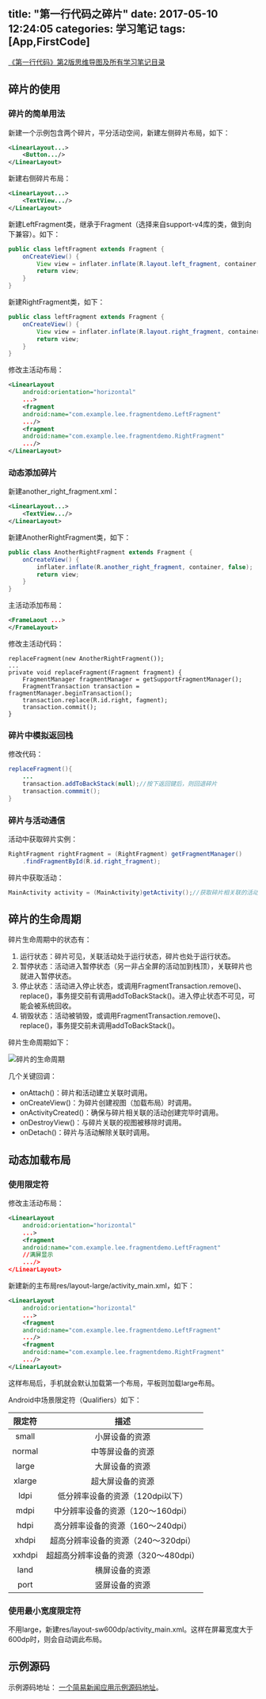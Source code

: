 title: "第一行代码之碎片"
date: 2017-05-10 12:24:05
categories: 学习笔记
tags: [App,FirstCode]
---
[《第一行代码》第2版思维导图及所有学习笔记目录](http://huaqianlee.github.io/2017/03/24/FirstCode/The-departure-of-FirstCode-learning-notes/)

## 碎片的使用
### 碎片的简单用法
新建一个示例包含两个碎片，平分活动空间，新建左侧碎片布局，如下：
```xml
<LinearLayout...>
	<Button.../>
</LinearLayout>
```
<!--more-->
新建右侧碎片布局：
```xml
<LinearLayout...>
	<TextView.../>
</LinearLayout>
```
新建LeftFragment类，继承于Fragment（选择来自support-v4库的类，做到向下兼容）。如下：
```java
public class leftFragment extends Fragment {
	onCreateView() {
		View view = inflater.inflate(R.layout.left_fragment, container, false);
		return view;
	}
}
```
新建RightFragment类，如下：
```java
public class leftFragment extends Fragment {
	onCreateView() {
		View view = inflater.inflate(R.layout.right_fragment, container, false);
		return view;
	}
}
```
修改主活动布局：
```xml
<LinearLayout
	android:orientation="horizontal"	
	...>
	<fragment
	android:name="com.example.lee.fragmentdemo.LeftFragment"	
	.../>
	<fragment
	android:name="com.example.lee.fragmentdemo.RightFragment"	
	.../>
</LinearLayout>
```
### 动态添加碎片
新建another_right_fragment.xml：
```xml
<LinearLayout...>
	<TextView.../>
</LinearLayout>
```
新建AnotherRightFragment类，如下：
```java
public class AnotherRightFragment extends Fragment {
	onCreateView() {
		inflater.inflate(R.another_right_fragment, container, false);
		return view;
	}
}
```
主活动添加布局：
```xml
<FrameLaout ...>
</FrameLayout>
```
修改主活动代码：
```
replaceFragment(new AnotherRightFragment());
...
private void replaceFragment(Fragment fragment) {
	FragmentManager fragmentManager = getSupportFragmentManager();
	FragmentTransaction transaction = fragmentManager.beginTransaction();
	transaction.replace(R.id.right, fagment);
	transaction.commit();
}
```
### 碎片中模拟返回栈
修改代码：
```java
replaceFragment(){
	...
	transaction.addToBackStack(null);//按下返回键后，则回退碎片
	transaction.commmit();
}
```
### 碎片与活动通信
活动中获取碎片实例：
```java
RightFragment rightFragment = (RightFragment) getFragmentManager()
	.findFragmentById(R.id.right_fragment);
```
碎片中获取活动：
```java
MainActivity activity = (MainActivity)getActivity();//获取碎片相关联的活动实例
```
## 碎片的生命周期
碎片生命周期中的状态有：
1. 运行状态：碎片可见，关联活动处于运行状态，碎片也处于运行状态。
2. 暂停状态：活动进入暂停状态（另一非占全屏的活动加到栈顶），关联碎片也就进入暂停状态。
3. 停止状态：活动进入停止状态，或调用FragmentTransaction.remove()、replace()，事务提交前有调用addToBackStack()。进入停止状态不可见，可能会被系统回收。
4. 销毁状态：活动被销毁，或调用FragmentTransaction.remove()、replace()，事务提交前未调用addToBackStack()。

碎片生命周期如下：

![碎片的生命周期](http://7xjdax.com1.z0.glb.clouddn.com/fragment_lifecycle.png)

几个关键回调：
* onAttach()：碎片和活动建立关联时调用。
* onCreateView()：为碎片创建视图（加载布局）时调用。
* onActivityCreated()：确保与碎片相关联的活动创建完毕时调用。
* onDestroyView()：与碎片关联的视图被移除时调用。
* onDetach()：碎片与活动解除关联时调用。

## 动态加载布局
### 使用限定符

修改主活动布局：
```xml
<LinearLayout
	android:orientation="horizontal"	
	...>
	<fragment
	android:name="com.example.lee.fragmentdemo.LeftFragment"
	//满屏显示	
	.../>
</LinearLayout>
```
新建新的主布局res/layout-large/activity_main.xml，如下：
```xml
<LinearLayout
	android:orientation="horizontal"	
	...>
	<fragment
	android:name="com.example.lee.fragmentdemo.LeftFragment"	
	.../>
	<fragment
	android:name="com.example.lee.fragmentdemo.RightFragment"	
	.../>
</LinearLayout>
```
这样布局后，手机就会默认加载第一个布局，平板则加载large布局。

Android中场景限定符（Qualifiers）如下：

|限定符|描述|
|:----:|:--:|
|small|小屏设备的资源|
|normal|中等屏设备的资源|
|large|大屏设备的资源|
|xlarge|超大屏设备的资源|
|ldpi|低分辨率设备的资源（120dpi以下）|
|mdpi|中分辨率设备的资源（120～160dpi）|
|hdpi|高分辨率设备的资源（160～240dpi）|
|xhdpi|超高分辨率设备的资源（240～320dpi）|
|xxhdpi|超超高分辨率设备的资源（320～480dpi）|
|land|横屏设备的资源|
|port|竖屏设备的资源|


### 使用最小宽度限定符
不用large，新建res/layout-sw600dp/activity_main.xml。这样在屏幕宽度大于600dp时，则会自动调此布局。

## 示例源码
示例源码地址： [一个简易新闻应用示例源码地址](https://github.com/huaqianlee/AndroidDemo/tree/master/FirstCode/chapter4/FragmentBestPractice)。



































